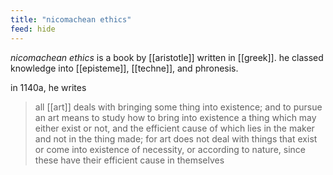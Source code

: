 ```yaml
---
title: "nicomachean ethics"
feed: hide
---
```


_nicomachean ethics_ is a book by [[aristotle]] written in [[greek]].  he classed knowledge into [[episteme]], [[techne]], and phronesis. 

in 1140a, he writes

> all [[art]] deals with bringing some thing into existence; and to pursue an art means to study how to bring into existence a thing which may either exist or not, and the efficient cause of which lies in the maker and not in the thing made; for art does not deal with things that exist or come into existence of necessity, or according to nature, since these have their efficient cause in themselves
